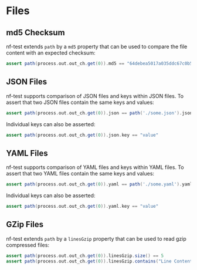 # Files

## md5 Checksum

nf-test extends `path` by a `md5` property that can be used to compare the file content with an expected checksum:

```Groovy
assert path(process.out.out_ch.get(0)).md5 == "64debea5017a035ddc67c0b51fa84b16"
```

## JSON Files
nf-test supports comparison of JSON files and keys within JSON files.
To assert that two JSON files contain the same keys and values:
```Groovy
assert path(process.out.out_ch.get(0)).json == path('./some.json').json
```
Individual keys can also be asserted:

```Groovy
assert path(process.out.out_ch.get(0)).json.key == "value"
```

## YAML Files
nf-test supports comparison of YAML files and keys within YAML files.
To assert that two YAML files contain the same keys and values:
```Groovy
assert path(process.out.out_ch.get(0)).yaml == path('./some.yaml').yaml
```
Individual keys can also be asserted:

```Groovy
assert path(process.out.out_ch.get(0)).yaml.key == "value"
```

## GZip Files

nf-test extends `path` by a `linesGzip` property that can be used to read gzip compressed files:


```Groovy
assert path(process.out.out_ch.get(0)).linesGzip.size() == 5
assert path(process.out.out_ch.get(0)).linesGzip.contains("Line Content")
```

